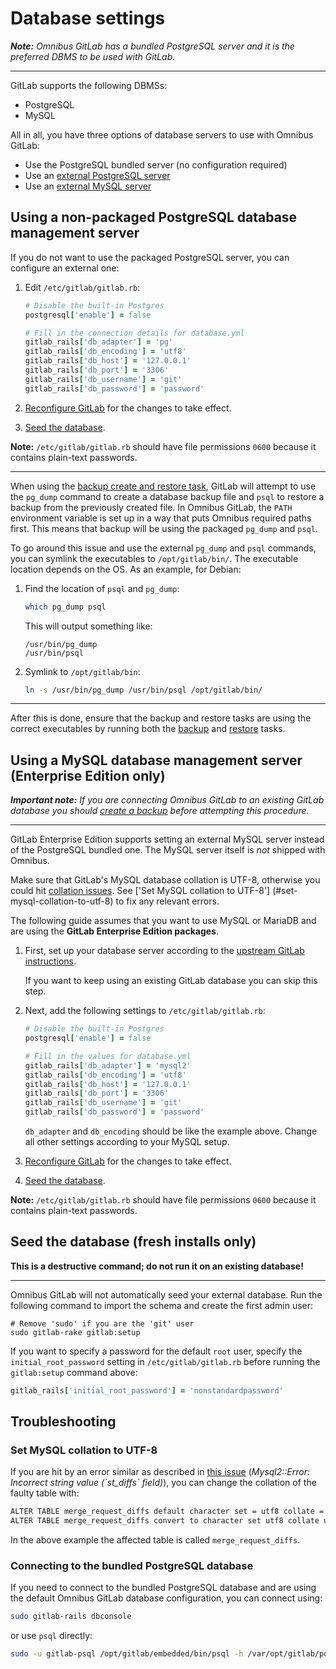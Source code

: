 # Database settings

_**Note:**
Omnibus GitLab has a bundled PostgreSQL server and it is the preferred DBMS to
be used with GitLab._

---

GitLab supports the following DBMSs:

- PostgreSQL
- MySQL

All in all, you have three options of database servers to use with Omnibus
GitLab:

- Use the PostgreSQL bundled server (no configuration required)
- Use an [external PostgreSQL server](#using-a-non-packaged-postgresql-database-management-server)
- Use an [external MySQL server](#using-a-mysql-database-management-server-enterprise-edition-only)

## Using a non-packaged PostgreSQL database management server

If you do not want to use the packaged PostgreSQL server, you can configure an
external one:

1.  Edit `/etc/gitlab/gitlab.rb`:

    ```ruby
    # Disable the built-in Postgres
    postgresql['enable'] = false

    # Fill in the connection details for database.yml
    gitlab_rails['db_adapter'] = 'pg'
    gitlab_rails['db_encoding'] = 'utf8'
    gitlab_rails['db_host'] = '127.0.0.1'
    gitlab_rails['db_port'] = '3306'
    gitlab_rails['db_username'] = 'git'
    gitlab_rails['db_password'] = 'password'
    ```

1.  [Reconfigure GitLab][] for the changes to take effect.

1.  [Seed the database](#seed-the-database-fresh-installs-only).

**Note:**
`/etc/gitlab/gitlab.rb` should have file permissions `0600` because it contains
plain-text passwords.

---

When using the [backup create and restore task][rake-backup], GitLab will
attempt to use the `pg_dump` command to create a database backup file and `psql`
to restore a backup from the previously created file. In Omnibus GitLab, the
`PATH` environment variable is set up in a way that puts Omnibus required paths
first. This means that backup will be using the packaged `pg_dump` and `psql`.

To go around this issue and use the external `pg_dump` and `psql` commands, you
can symlink the executables to `/opt/gitlab/bin/`. The executable location
depends on the OS. As an example, for Debian:

1.  Find the location of `psql` and `pg_dump`:

    ```bash
    which pg_dump psql
    ```

    This will output something like:

    ```
    /usr/bin/pg_dump
    /usr/bin/psql
    ```

1.  Symlink to `/opt/gitlab/bin`:

    ```bash
    ln -s /usr/bin/pg_dump /usr/bin/psql /opt/gitlab/bin/
    ```
---

After this is done, ensure that the backup and restore tasks are using the
correct executables by running both the [backup][rake-backup] and
[restore][rake-restore] tasks.

## Using a MySQL database management server (Enterprise Edition only)

_**Important note:**
If you are connecting Omnibus GitLab to an existing GitLab database you should
[create a backup][rake-backup] before attempting this procedure._

---

GitLab Enterprise Edition supports setting an external MySQL server instead of
the PostgreSQL bundled one. The MySQL server itself is _not_ shipped with
Omnibus.

Make sure that GitLab's MySQL database collation is UTF-8, otherwise you could
hit [collation issues][ee-245]. See ['Set MySQL collation to UTF-8']
(#set-mysql-collation-to-utf-8) to fix any relevant errors.

The following guide assumes that you want to use MySQL or MariaDB and are using
the **GitLab Enterprise Edition packages**.

1.  First, set up your database server according to the [upstream GitLab
    instructions][mysql-install].

    If you want to keep using an existing GitLab database you can skip this step.

1.  Next, add the following settings to `/etc/gitlab/gitlab.rb`:

    ```ruby
    # Disable the built-in Postgres
    postgresql['enable'] = false

    # Fill in the values for database.yml
    gitlab_rails['db_adapter'] = 'mysql2'
    gitlab_rails['db_encoding'] = 'utf8'
    gitlab_rails['db_host'] = '127.0.0.1'
    gitlab_rails['db_port'] = '3306'
    gitlab_rails['db_username'] = 'git'
    gitlab_rails['db_password'] = 'password'
    ```

    `db_adapter` and `db_encoding` should be like the example above. Change
    all other settings according to your MySQL setup.


1.  [Reconfigure GitLab][] for the changes to take effect.

1.  [Seed the database](#seed-the-database-fresh-installs-only).

**Note:**
`/etc/gitlab/gitlab.rb` should have file permissions `0600` because it contains
plain-text passwords.

## Seed the database (fresh installs only)

**This is a destructive command; do not run it on an existing database!**

---

Omnibus GitLab will not automatically seed your external database. Run the
following command to import the schema and create the first admin user:

```shell
# Remove 'sudo' if you are the 'git' user
sudo gitlab-rake gitlab:setup
```

If you want to specify a password for the default `root` user, specify the
`initial_root_password` setting in `/etc/gitlab/gitlab.rb` before running the
`gitlab:setup` command above:

```ruby
gitlab_rails['initial_root_password'] = 'nonstandardpassword'
```

## Troubleshooting

### Set MySQL collation to UTF-8

If you are hit by an error similar as described in [this issue][ee-245]
(_Mysql2::Error: Incorrect string value (\`st_diffs\` field)_), you
can change the collation of the faulty table with:

```bash
ALTER TABLE merge_request_diffs default character set = utf8 collate = utf8_unicode_ci;
ALTER TABLE merge_request_diffs convert to character set utf8 collate utf8_unicode_ci;
```

In the above example the affected table is called `merge_request_diffs`.

### Connecting to the bundled PostgreSQL database

If you need to connect to the bundled PostgreSQL database and are using the
default Omnibus GitLab database configuration, you can connect using:

```bash
sudo gitlab-rails dbconsole
```

or use `psql` directly:

```bash
sudo -u gitlab-psql /opt/gitlab/embedded/bin/psql -h /var/opt/gitlab/postgresql -d gitlabhq_production
```

[ee-245]: https://gitlab.com/gitlab-org/gitlab-ee/issues/245 "MySQL collation issue"
[rake-backup]: http://doc.gitlab.com/ce/raketasks/backup_restore.html#create-a-backup-of-the-gitlab-system "Backup raketask documentation"
[Reconfigure GitLab]: http://doc.gitlab.com/ce/administration/restart_gitlab.html#omnibus-gitlab-reconfigure "Reconfigure GitLab"
[rake-restore]: http://doc.gitlab.com/ce/raketasks/backup_restore.html#restore-a-previously-created-backup "Restore raketask documentation"
[mysql-install]: http://doc.gitlab.com/ce/install/installation.html#database "MySQL documentation"
